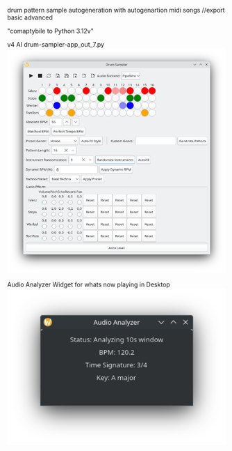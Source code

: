 drum pattern sample autogeneration with autogenartion midi songs //export basic advanced

"comaptybile to Python 3.12v"

v4 AI drum-sampler-app_out_7.py
<img width="964" alt="drums-v2" src="https://github.com/stpf99/-AI_drumsampler/blob/18f19da4b4a5ae9a8a748bbbb6904693a46076f8/v7.png">

Audio Analyzer Widget for whats now playing in Desktop
<img width="964" alt="widget" src="https://github.com/stpf99/-AI_drumsampler/blob/d3f14c56e14dd61377c374627b5780b737b47893/pomiary%20audio1.png">




